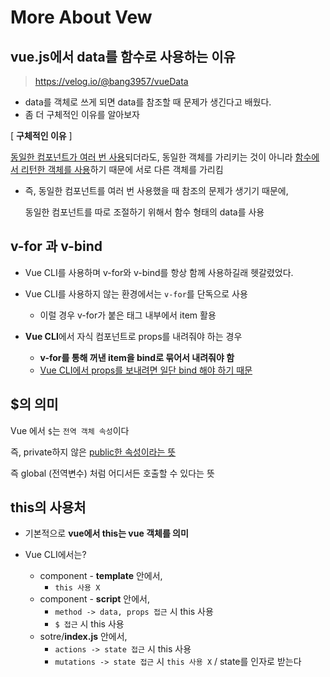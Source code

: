 # More About Vew

## vue.js에서 data를 함수로 사용하는 이유

> https://velog.io/@bang3957/vueData

- data를 객체로 쓰게 되면 data를 참조할 때 문제가 생긴다고 배웠다.
- 좀 더 구체적인 이유를 알아보자



[ **구체적인 이유** ]

<u>동일한 컴포넌트가 여러 번 사용</u>되더라도, 동일한 객체를 가리키는 것이 아니라 <u>함수에서 리턴한 객체를 사용</u>하기 때문에 서로 다른 객체를 가리킴



- 즉, 동일한 컴포넌트를 여러 번 사용했을 때 참조의 문제가 생기기 때문에,

  동일한 컴포넌트를 따로 조절하기 위해서 함수 형태의 data를 사용





## v-for 과 v-bind

- Vue CLI를 사용하며 v-for와 v-bind를 항상 함께 사용하길래 헷갈렸었다.



- Vue CLI를 사용하지 않는 환경에서는 `v-for`를 단독으로 사용
  - 이럴 경우 v-for가 붙은 태그 내부에서 item 활용
- **Vue CLI**에서 자식 컴포넌트로 props를 내려줘야 하는 경우
  - **v-for를 통해 꺼낸 item을 bind로 묶어서 내려줘야 함**
  - <u>Vue CLI에서 props를 보내려면 일단 bind 해야 하기 때문</u>





## $의 의미

Vue 에서 `$`는 `전역 객체 속성`이다

즉, private하지 않은 <u>public한 속성이라는 뜻</u>

즉 global (전역변수) 처럼 어디서든 호출할 수 있다는 뜻





## this의 사용처

- 기본적으로 **vue에서 this는 vue 객체를 의미**



- Vue CLI에서는?
  - component - **template** 안에서,
    - `this 사용 X`
  - component - **script** 안에서,
    - `method -> data, props 접근` 시 this 사용
    - `$ 접근` 시 this 사용
  - sotre/**index.js**  안에서,
    - `actions -> state 접근` 시 this 사용
    - `mutations -> state 접근` 시 `this 사용 X` / state를 인자로 받는다
